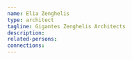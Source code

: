```yaml
---
name: Elia Zenghelis
type: architect
tagline: Gigantes Zenghelis Architects
description:
related-persons:
connections:
---
```

